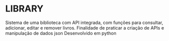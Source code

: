 # LIBRARY

Sistema de uma biblioteca com API integrada, com funções para consultar, adicionar, editar e remover livros.
Finalidade de praticar a criação de APIs e manipulação de dados json
Desenvolvido em python